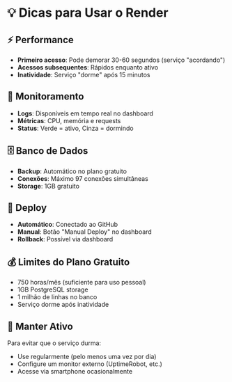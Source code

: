 # 💡 Dicas para Usar o Render

## ⚡ Performance
- **Primeiro acesso**: Pode demorar 30-60 segundos (serviço "acordando")
- **Acessos subsequentes**: Rápidos enquanto ativo
- **Inatividade**: Serviço "dorme" após 15 minutos

## 🔧 Monitoramento
- **Logs**: Disponíveis em tempo real no dashboard
- **Métricas**: CPU, memória e requests
- **Status**: Verde = ativo, Cinza = dormindo

## 🗄️ Banco de Dados
- **Backup**: Automático no plano gratuito
- **Conexões**: Máximo 97 conexões simultâneas
- **Storage**: 1GB gratuito

## 🚀 Deploy
- **Automático**: Conectado ao GitHub
- **Manual**: Botão "Manual Deploy" no dashboard
- **Rollback**: Possível via dashboard

## 💰 Limites do Plano Gratuito
- 750 horas/mês (suficiente para uso pessoal)
- 1GB PostgreSQL storage
- 1 milhão de linhas no banco
- Serviço dorme após inatividade

## 🔄 Manter Ativo
Para evitar que o serviço durma:
- Use regularmente (pelo menos uma vez por dia)
- Configure um monitor externo (UptimeRobot, etc.)
- Acesse via smartphone ocasionalmente
